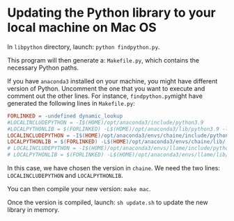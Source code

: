 # Updating the Python library to your local machine on Mac OS

In `libpython` directory, launch: `python findpython.py`.

This program will then generate a: `Makefile.py`, which contains the necessary Python paths.

If you have `anaconda3` installed on your machine, you might have different version of Python. Uncomment the one that you want to execute and comment out the other lines.
For instance, `findpython.py`might have generated the following lines in `Makefile.py`:

```Makefile
FORLINKED = -undefined dynamic_lookup
#LOCALINCLUDEPYTHON = -I$(HOME)/opt/anaconda3/include/python3.9
#LOCALPYTHONLIB = $(FORLINKED) -L$(HOME)/opt/anaconda3/lib/python3.9 -lpython3.9
LOCALINCLUDEPYTHON = -I$(HOME)/opt/anaconda3/envs/chaine/include/python3.11
LOCALPYTHONLIB = $(FORLINKED) -L$(HOME)/opt/anaconda3/envs/chaine/lib/ -lpython3.11
# LOCALINCLUDEPYTHON = -I$(HOME)/opt/anaconda3/envs/llame/include/python3.11
# LOCALPYTHONLIB = $(FORLINKED) -L$(HOME)/opt/anaconda3/envs/llame/lib/ -lpython3.11
```

In this case, we have chosen the version in `chaine`. We need the two lines: `LOCALINCLUDEPYTHON` and `LOCALPYTHONLIB`.

You can then compile your new version: `make mac`.

Once the version is compiled, launch: `sh update.sh` to update the new library in memory.
